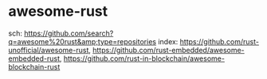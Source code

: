 # awesome-rust
sch: https://github.com/search?q=awesome%20rust&amp;type=repositories index: https://github.com/rust-unofficial/awesome-rust, https://github.com/rust-embedded/awesome-embedded-rust, https://github.com/rust-in-blockchain/awesome-blockchain-rust
